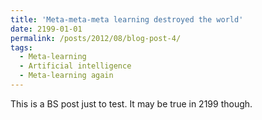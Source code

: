 ```yaml
---
title: 'Meta-meta-meta learning destroyed the world'
date: 2199-01-01
permalink: /posts/2012/08/blog-post-4/
tags:
  - Meta-learning
  - Artificial intelligence
  - Meta-learning again
---
```


This is a BS post just to test. It may be true in 2199 though.
